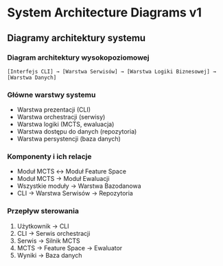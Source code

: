 # System Architecture Diagrams v1
## Diagramy architektury systemu

### Diagram architektury wysokopoziomowej
```
[Interfejs CLI] → [Warstwa Serwisów] → [Warstwa Logiki Biznesowej] → [Warstwa Danych]
```

### Główne warstwy systemu
- Warstwa prezentacji (CLI)
- Warstwa orchestracji (serwisy)
- Warstwa logiki (MCTS, ewaluacja)
- Warstwa dostępu do danych (repozytoria)
- Warstwa persystencji (baza danych)

### Komponenty i ich relacje
- Moduł MCTS ↔ Moduł Feature Space
- Moduł MCTS → Moduł Ewaluacji
- Wszystkie moduły → Warstwa Bazodanowa
- CLI → Warstwa Serwisów → Repozytoria

### Przepływ sterowania
1. Użytkownik → CLI
2. CLI → Serwis orchestracji
3. Serwis → Silnik MCTS
4. MCTS → Feature Space → Ewaluator
5. Wyniki → Baza danych
